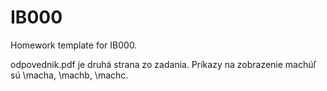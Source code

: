 # IB000
Homework template for IB000.

odpovednik.pdf je druhá strana zo zadania.
Príkazy na zobrazenie machúľ sú \\macha, \\machb, \\machc. 
